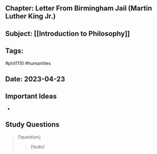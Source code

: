 ## Chapter: Letter From Birmingham Jail (Martin Luther King Jr.)
## Subject: [[Introduction to Philosophy]]
## Tags:
#phil1110 #humanities 
## Date: 2023-04-23

## Important Ideas
- 

## Study Questions
> [!question]
> > [!todo] 
